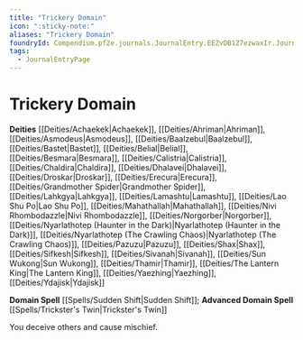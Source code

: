 ```yaml
---
title: "Trickery Domain"
icon: ":sticky-note:"
aliases: "Trickery Domain"
foundryId: Compendium.pf2e.journals.JournalEntry.EEZvDB1Z7ezwaxIr.JournalEntryPage.xJtbGqoz3BcCjUik
tags:
  - JournalEntryPage
---
```


# Trickery Domain
**Deities** [[Deities/Achaekek|Achaekek]], [[Deities/Ahriman|Ahriman]], [[Deities/Asmodeus|Asmodeus]], [[Deities/Baalzebul|Baalzebul]], [[Deities/Bastet|Bastet]], [[Deities/Belial|Belial]], [[Deities/Besmara|Besmara]], [[Deities/Calistria|Calistria]], [[Deities/Chaldira|Chaldira]], [[Deities/Dhalavei|Dhalavei]], [[Deities/Droskar|Droskar]], [[Deities/Erecura|Erecura]], [[Deities/Grandmother Spider|Grandmother Spider]], [[Deities/Lahkgya|Lahkgya]], [[Deities/Lamashtu|Lamashtu]], [[Deities/Lao Shu Po|Lao Shu Po]], [[Deities/Mahathallah|Mahathallah]], [[Deities/Nivi Rhombodazzle|Nivi Rhombodazzle]], [[Deities/Norgorber|Norgorber]], [[Deities/Nyarlathotep (Haunter in the Dark)|Nyarlathotep (Haunter in the Dark)]], [[Deities/Nyarlathotep (The Crawling Chaos)|Nyarlathotep (The Crawling Chaos)]], [[Deities/Pazuzu|Pazuzu]], [[Deities/Shax|Shax]], [[Deities/Sifkesh|Sifkesh]], [[Deities/Sivanah|Sivanah]], [[Deities/Sun Wukong|Sun Wukong]], [[Deities/Thamir|Thamir]], [[Deities/The Lantern King|The Lantern King]], [[Deities/Yaezhing|Yaezhing]], [[Deities/Ydajisk|Ydajisk]]

**Domain Spell** [[Spells/Sudden Shift|Sudden Shift]]; **Advanced Domain Spell** [[Spells/Trickster's Twin|Trickster's Twin]]

You deceive others and cause mischief.